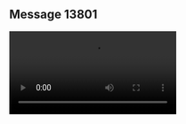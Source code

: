 ## Message 13801



![Video](https://data.iron-swords.co.il/2024/November/15/https://data.iron-swords.co.il/2024/November/15/13801/13801_media.mp4)
